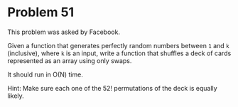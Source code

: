# Problem 51

 This problem was asked by Facebook.

Given a function that generates perfectly random numbers between ```1``` and ```k``` (inclusive), where ```k``` is an input, write a function that shuffles a deck of cards represented as an array using only swaps.

It should run in O(N) time.

Hint: Make sure each one of the 52! permutations of the deck is equally likely.